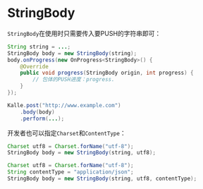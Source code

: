 # StringBody

`StringBody`在使用时只需要传入要PUSH的字符串即可：
```java
String string = ...;
StringBody body = new StringBody(string);
body.onProgress(new OnProgress<StringBody>() {
    @Override
    public void progress(StringBody origin, int progress) {
        // 包体的PUSH进度：progress.
    }
});

Kalle.post("http://www.example.com")
    .body(body)
    .perform(...);
```

开发者也可以指定`Charset`和`ContentType`：
```java
Charset utf8 = Charset.forName("utf-8");
StringBody body = new StringBody(string, utf8);
```

```java
Charset utf8 = Charset.forName("utf-8");
String contentType = "application/json";
StringBody body = new StringBody(string, utf8, contentType);
```